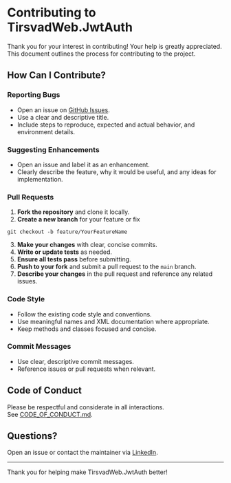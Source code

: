 ﻿# Contributing to TirsvadWeb.JwtAuth

Thank you for your interest in contributing! Your help is greatly appreciated.  
This document outlines the process for contributing to the project.

## How Can I Contribute?

### Reporting Bugs

- Open an issue on [GitHub Issues](https://github.com/TirsvadWeb/Dotnet.Wasm.ProjectDocs/issues).
- Use a clear and descriptive title.
- Include steps to reproduce, expected and actual behavior, and environment details.

### Suggesting Enhancements

- Open an issue and label it as an enhancement.
- Clearly describe the feature, why it would be useful, and any ideas for implementation.

### Pull Requests

1. **Fork the repository** and clone it locally.
2. **Create a new branch** for your feature or fix
```
git checkout -b feature/YourFeatureName
```

3. **Make your changes** with clear, concise commits.
4. **Write or update tests** as needed.
5. **Ensure all tests pass** before submitting.
6. **Push to your fork** and submit a pull request to the `main` branch.
7. **Describe your changes** in the pull request and reference any related issues.

### Code Style

- Follow the existing code style and conventions.
- Use meaningful names and XML documentation where appropriate.
- Keep methods and classes focused and concise.

### Commit Messages

- Use clear, descriptive commit messages.
- Reference issues or pull requests when relevant.

## Code of Conduct

Please be respectful and considerate in all interactions.  
See [CODE_OF_CONDUCT.md](CODE_OF_CONDUCT.md).

## Questions?

Open an issue or contact the maintainer via [LinkedIn](https://www.linkedin.com/in/jens-tirsvad-nielsen-13b795b9/).

---
Thank you for helping make TirsvadWeb.JwtAuth better!
